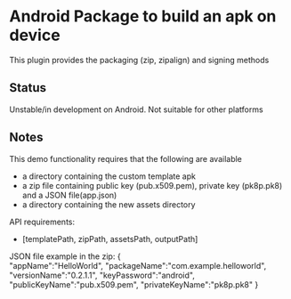 # Android Package to build an apk on device

This plugin provides the packaging (zip, zipalign) and signing methods

## Status

Unstable/in development on Android. 
Not suitable for other platforms

## Notes

This demo functionality requires that the following are available
* a directory containing the custom template apk
* a zip file containing public key (pub.x509.pem), private key (pk8p.pk8) and a JSON file(app.json)
* a directory containing the new assets directory

API requirements:
* [templatePath, zipPath, assetsPath, outputPath]

JSON file example in the zip:
{  
   "appName":"HelloWorld",
   "packageName":"com.example.helloworld",
   "versionName":"0.2.1.1",
   "keyPassword":"android",
   "publicKeyName":"pub.x509.pem",
   "privateKeyName":"pk8p.pk8"
}



